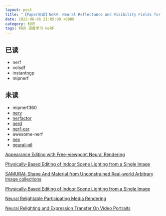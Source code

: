 ```yaml
---
layout: post
title: "【Paper阅读】NeRV: Neural Reflectance and Visibility Fields for Relighting and View Synthesis"
date: 2022-06-06 21:05:00 +0800
category: 科研
tags: 科研 深度学习 NeRF
---
```



## 已读
- nerf
- volsdf
- instantngp
- mipnerf

## 未读
- mipnerf360
- [nerv](https://pratulsrinivasan.github.io/nerv/)
- [nerfactor](https://xiuming.info/projects/nerfactor/)
- [nerd](https://markboss.me/publication/2021-nerd/)
- [nerf-osr](https://4dqv.mpi-inf.mpg.de/NeRF-OSR/)
- awesome-nerf
- [nex](https://nex-mpi.github.io/)
- [neural-pil](https://arxiv.org/abs/2110.14373)

[Appearance Editing with Free-viewpoint Neural Rendering](https://arxiv.org/abs/2110.07674)

[Physically-Based Editing of Indoor Scene Lighting from a Single Image](https://arxiv.org/abs/2205.09343)

[SAMURAI: Shape And Material from Unconstrained Real-world Arbitrary Image collections](https://arxiv.org/abs/2205.15768)

[Physically-Based Editing of Indoor Scene Lighting from a Single Image](https://arxiv.org/abs/2205.09343)

[Neural Relightable Participating Media Rendering](https://arxiv.org/abs/2110.12993)

[Neural Relighting and Expression Transfer On Video Portraits](https://arxiv.org/abs/2107.14735)